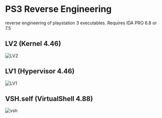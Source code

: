 # PS3 Reverse Engineering
reverse engineering of playstation 3 executables. Requires IDA PRO 6.8 or 7.5


## LV2 (Kernel 4.46)
![LV2](https://user-images.githubusercontent.com/9206290/163775894-29bf0bb6-90d2-453a-9146-021ed5d18d3a.PNG)


## LV1 (Hypervisor 4.46)
![LV1](https://user-images.githubusercontent.com/9206290/163775900-cdadbe48-61b1-4cb6-80a6-048e12b94023.PNG)


## VSH.self (VirtualShell 4.88)
![vsh](https://user-images.githubusercontent.com/9206290/167274460-cde8ce57-742a-4deb-b677-e57ab87fd665.png)

